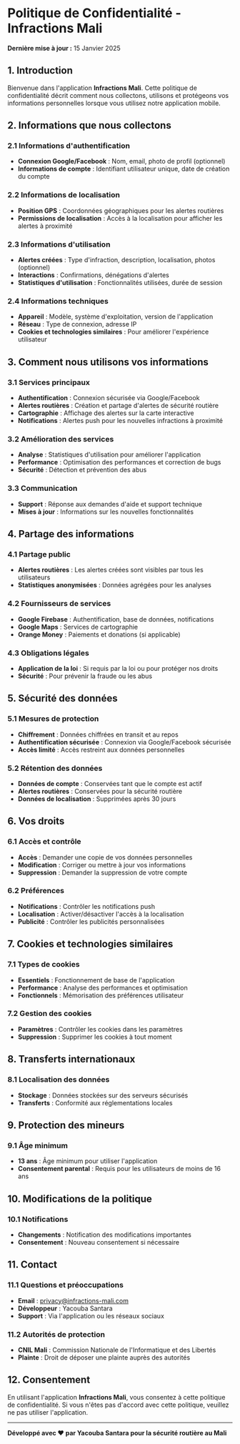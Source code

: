 # Politique de Confidentialité - Infractions Mali

**Dernière mise à jour :** 15 Janvier 2025

## 1. Introduction

Bienvenue dans l'application **Infractions Mali**. Cette politique de confidentialité décrit comment nous collectons, utilisons et protégeons vos informations personnelles lorsque vous utilisez notre application mobile.

## 2. Informations que nous collectons

### 2.1 Informations d'authentification
- **Connexion Google/Facebook** : Nom, email, photo de profil (optionnel)
- **Informations de compte** : Identifiant utilisateur unique, date de création du compte

### 2.2 Informations de localisation
- **Position GPS** : Coordonnées géographiques pour les alertes routières
- **Permissions de localisation** : Accès à la localisation pour afficher les alertes à proximité

### 2.3 Informations d'utilisation
- **Alertes créées** : Type d'infraction, description, localisation, photos (optionnel)
- **Interactions** : Confirmations, dénégations d'alertes
- **Statistiques d'utilisation** : Fonctionnalités utilisées, durée de session

### 2.4 Informations techniques
- **Appareil** : Modèle, système d'exploitation, version de l'application
- **Réseau** : Type de connexion, adresse IP
- **Cookies et technologies similaires** : Pour améliorer l'expérience utilisateur

## 3. Comment nous utilisons vos informations

### 3.1 Services principaux
- **Authentification** : Connexion sécurisée via Google/Facebook
- **Alertes routières** : Création et partage d'alertes de sécurité routière
- **Cartographie** : Affichage des alertes sur la carte interactive
- **Notifications** : Alertes push pour les nouvelles infractions à proximité

### 3.2 Amélioration des services
- **Analyse** : Statistiques d'utilisation pour améliorer l'application
- **Performance** : Optimisation des performances et correction de bugs
- **Sécurité** : Détection et prévention des abus

### 3.3 Communication
- **Support** : Réponse aux demandes d'aide et support technique
- **Mises à jour** : Informations sur les nouvelles fonctionnalités

## 4. Partage des informations

### 4.1 Partage public
- **Alertes routières** : Les alertes créées sont visibles par tous les utilisateurs
- **Statistiques anonymisées** : Données agrégées pour les analyses

### 4.2 Fournisseurs de services
- **Google Firebase** : Authentification, base de données, notifications
- **Google Maps** : Services de cartographie
- **Orange Money** : Paiements et donations (si applicable)

### 4.3 Obligations légales
- **Application de la loi** : Si requis par la loi ou pour protéger nos droits
- **Sécurité** : Pour prévenir la fraude ou les abus

## 5. Sécurité des données

### 5.1 Mesures de protection
- **Chiffrement** : Données chiffrées en transit et au repos
- **Authentification sécurisée** : Connexion via Google/Facebook sécurisée
- **Accès limité** : Accès restreint aux données personnelles

### 5.2 Rétention des données
- **Données de compte** : Conservées tant que le compte est actif
- **Alertes routières** : Conservées pour la sécurité routière
- **Données de localisation** : Supprimées après 30 jours

## 6. Vos droits

### 6.1 Accès et contrôle
- **Accès** : Demander une copie de vos données personnelles
- **Modification** : Corriger ou mettre à jour vos informations
- **Suppression** : Demander la suppression de votre compte

### 6.2 Préférences
- **Notifications** : Contrôler les notifications push
- **Localisation** : Activer/désactiver l'accès à la localisation
- **Publicité** : Contrôler les publicités personnalisées

## 7. Cookies et technologies similaires

### 7.1 Types de cookies
- **Essentiels** : Fonctionnement de base de l'application
- **Performance** : Analyse des performances et optimisation
- **Fonctionnels** : Mémorisation des préférences utilisateur

### 7.2 Gestion des cookies
- **Paramètres** : Contrôler les cookies dans les paramètres
- **Suppression** : Supprimer les cookies à tout moment

## 8. Transferts internationaux

### 8.1 Localisation des données
- **Stockage** : Données stockées sur des serveurs sécurisés
- **Transferts** : Conformité aux réglementations locales

## 9. Protection des mineurs

### 9.1 Âge minimum
- **13 ans** : Âge minimum pour utiliser l'application
- **Consentement parental** : Requis pour les utilisateurs de moins de 16 ans

## 10. Modifications de la politique

### 10.1 Notifications
- **Changements** : Notification des modifications importantes
- **Consentement** : Nouveau consentement si nécessaire

## 11. Contact

### 11.1 Questions et préoccupations
- **Email** : privacy@infractions-mali.com
- **Développeur** : Yacouba Santara
- **Support** : Via l'application ou les réseaux sociaux

### 11.2 Autorités de protection
- **CNIL Mali** : Commission Nationale de l'Informatique et des Libertés
- **Plainte** : Droit de déposer une plainte auprès des autorités

## 12. Consentement

En utilisant l'application **Infractions Mali**, vous consentez à cette politique de confidentialité. Si vous n'êtes pas d'accord avec cette politique, veuillez ne pas utiliser l'application.

---

**Développé avec ❤️ par Yacouba Santara pour la sécurité routière au Mali** 